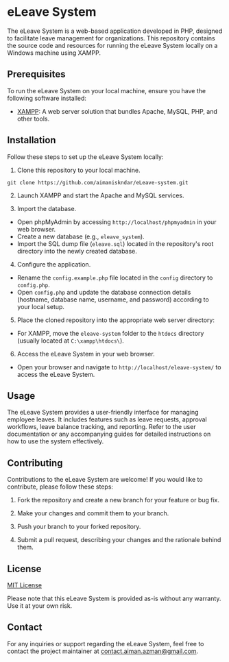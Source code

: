 # eLeave System

The eLeave System is a web-based application developed in PHP, designed to facilitate leave management for organizations. This repository contains the source code and resources for running the eLeave System locally on a Windows machine using XAMPP.

## Prerequisites

To run the eLeave System on your local machine, ensure you have the following software installed:

- [XAMPP](https://www.apachefriends.org/index.html): A web server solution that bundles Apache, MySQL, PHP, and other tools.

## Installation

Follow these steps to set up the eLeave System locally:

1. Clone this repository to your local machine.
```
git clone https://github.com/aimaniskndar/eLeave-system.git
```

2. Launch XAMPP and start the Apache and MySQL services.

3. Import the database.
- Open phpMyAdmin by accessing `http://localhost/phpmyadmin` in your web browser.
- Create a new database (e.g., `eleave_system`).
- Import the SQL dump file (`eleave.sql`) located in the repository's root directory into the newly created database.

4. Configure the application.
- Rename the `config.example.php` file located in the `config` directory to `config.php`.
- Open `config.php` and update the database connection details (hostname, database name, username, and password) according to your local setup.

5. Place the cloned repository into the appropriate web server directory:
- For XAMPP, move the `eleave-system` folder to the `htdocs` directory (usually located at `C:\xampp\htdocs\`).

6. Access the eLeave System in your web browser.
- Open your browser and navigate to `http://localhost/eleave-system/` to access the eLeave System.

## Usage

The eLeave System provides a user-friendly interface for managing employee leaves. It includes features such as leave requests, approval workflows, leave balance tracking, and reporting. Refer to the user documentation or any accompanying guides for detailed instructions on how to use the system effectively.

## Contributing

Contributions to the eLeave System are welcome! If you would like to contribute, please follow these steps:

1. Fork the repository and create a new branch for your feature or bug fix.

2. Make your changes and commit them to your branch.

3. Push your branch to your forked repository.

4. Submit a pull request, describing your changes and the rationale behind them.

## License

[MIT License](LICENSE)

Please note that this eLeave System is provided as-is without any warranty. Use it at your own risk.

## Contact

For any inquiries or support regarding the eLeave System, feel free to contact the project maintainer at [contact.aiman.azman@gmail.com](mailto:contact.aiman.azman@gmail.com).
